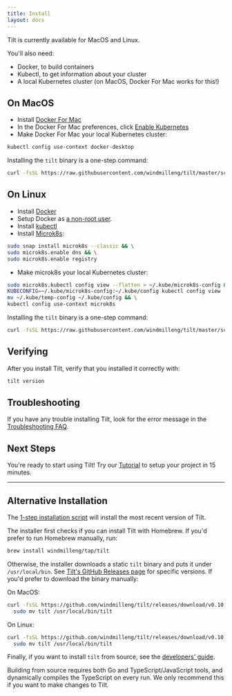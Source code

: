 ```yaml
---
title: Install
layout: docs
---
```


Tilt is currently available for MacOS and Linux.

You'll also need:

- Docker, to build containers
- Kubectl, to get information about your cluster
- A local Kubernetes cluster (on MacOS, Docker For Mac works for this!)

On MacOS
--------

- Install [Docker For Mac](https://docs.docker.com/docker-for-mac/install/)
- In the Docker For Mac preferences, click [Enable Kubernetes](https://docs.docker.com/docker-for-mac/#kubernetes)
- Make Docker For Mac your local Kubernetes cluster:

```bash
kubectl config use-context docker-desktop
```

Installing the `tilt` binary is a one-step command:

```bash
curl -fsSL https://raw.githubusercontent.com/windmilleng/tilt/master/scripts/install.sh | bash
```

On Linux
--------

- Install [Docker](https://docs.docker.com/install/)
- Setup Docker as [a non-root user](https://docs.docker.com/install/linux/linux-postinstall/).
- Install [kubectl](https://kubernetes.io/docs/tasks/tools/install-kubectl/)
- Install [Microk8s](https://microk8s.io/):

```bash
sudo snap install microk8s --classic && \
sudo microk8s.enable dns && \
sudo microk8s.enable registry
```

- Make microk8s your local Kubernetes cluster:

```bash
sudo microk8s.kubectl config view --flatten > ~/.kube/microk8s-config && \
KUBECONFIG=~/.kube/microk8s-config:~/.kube/config kubectl config view --flatten > ~/.kube/temp-config && \
mv ~/.kube/temp-config ~/.kube/config && \
kubectl config use-context microk8s
```

Installing the `tilt` binary is a one-step command:

```bash
curl -fsSL https://raw.githubusercontent.com/windmilleng/tilt/master/scripts/install.sh | bash
```

Verifying
---------

After you install Tilt, verify that you installed it correctly with:

```bash
tilt version
```

Troubleshooting
---------------

If you have any trouble installing Tilt, look for the error message in the
[Troubleshooting FAQ](faq.html#Troubleshooting).


Next Steps
----------

You're ready to start using Tilt! Try our [Tutorial](tutorial.html) to setup your project in 15 minutes.

---

Alternative Installation
------------------------

The [1-step installation script](https://github.com/windmilleng/tilt/blob/master/scripts/install.sh)
will install the most recent version of Tilt.

The installer first checks if you can install Tilt with Homebrew. If you'd prefer
to run Homebrew manually, run:

```bash
brew install windmilleng/tap/tilt
```

Otherwise, the installer downloads a static `tilt` binary and puts it under `/usr/local/bin`.
See [Tilt's GitHub Releases page](https://github.com/windmilleng/tilt/releases) for specific versions.
If you'd prefer to download the binary manually:

On MacOS:

```bash
curl -fsSL https://github.com/windmilleng/tilt/releases/download/v0.10.21/tilt.0.10.21.mac.x86_64.tar.gz | tar -xzv tilt && \
  sudo mv tilt /usr/local/bin/tilt
```

On Linux:

```bash
curl -fsSL https://github.com/windmilleng/tilt/releases/download/v0.10.21/tilt.0.10.21.linux.x86_64.tar.gz | tar -xzv tilt && \
  sudo mv tilt /usr/local/bin/tilt
```

Finally, if you want to install `tilt` from source, see the [developers'
guide](https://github.com/windmilleng/tilt/blob/master/CONTRIBUTING.md).

Building from source requires both Go and TypeScript/JavaScript tools, and
dynamically compiles the TypeScript on every run. We only recommend this if you
want to make changes to Tilt.
